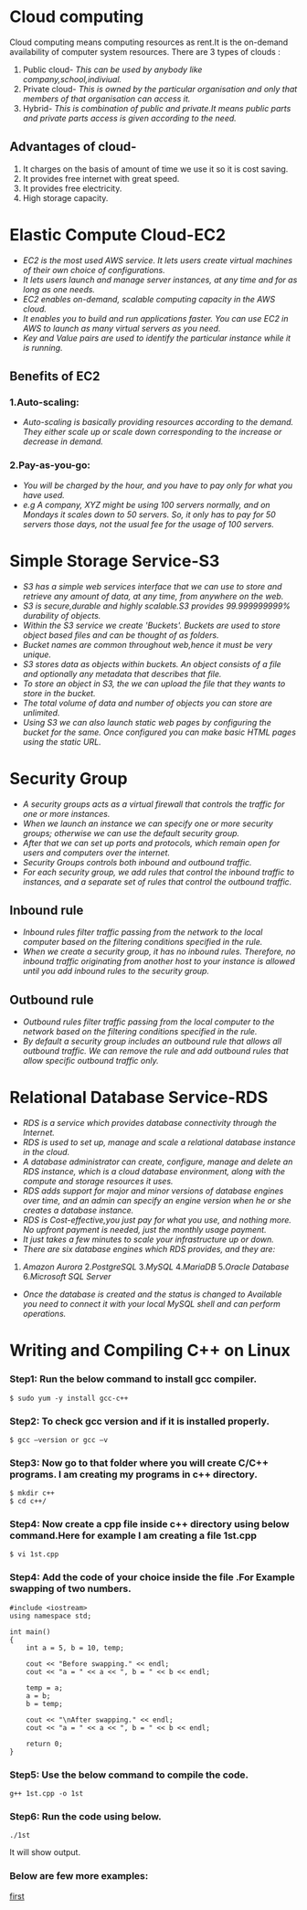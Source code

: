 

# **Cloud computing**

 Cloud computing means computing resources as rent.It is the on-demand availability of computer system resources.
There are 3 types of clouds :
1. Public cloud-
*This can be used by anybody like company,school,indiviual.*
2. Private cloud-
*This is owned by the particular organisation and only that members of that organisation can access it.*
3. Hybrid- 
*This is combination of public and private.It means public parts and private parts access is given according to the need.*

## Advantages of cloud-
1. It charges on the basis of amount of time we use it so it is cost saving.
2. It provides free internet with great speed.
3. It provides free electricity.
4. High storage capacity.

# **Elastic Compute Cloud-EC2**
- *EC2 is the most used AWS service. It lets users create virtual machines of their own choice of configurations.*
- *It lets users launch and manage server instances, at any time and for as long as one needs.*
- *EC2 enables on-demand, scalable computing capacity in the AWS cloud.*
- *It enables you to build and run applications faster. You can use EC2 in AWS to launch as many virtual servers as you need.*
- *Key and Value pairs are used to identify the particular instance while it is running.*

## **Benefits of EC2**
### 1.Auto-scaling:
- *Auto-scaling is basically providing resources according to the demand. They either scale up or scale down corresponding to the increase or decrease in demand.*
### 2.Pay-as-you-go:
- *You will be charged by the hour, and you have to pay only for what you have used.*
- *e.g A company, XYZ might be using 100 servers normally, and on Mondays it scales down to 50 servers. So, it only has to pay for 50 servers those days, not the usual fee for the usage of 100 servers.*


# **Simple Storage Service-S3**
- *S3 has a simple web services interface that we can use to store and retrieve any amount of data, at any time, from anywhere on the web.*
- *S3 is secure,durable and highly scalable.S3 provides 99.999999999% durability of objects.*
- *Within the S3 service we create 'Buckets'. Buckets are used to store object based files and can be thought of as folders.*
- *Bucket names are common throughout web,hence it must be very unique.*
- *S3 stores data as objects within buckets. An object consists of a file and optionally any metadata that describes that file.*
- *To store an object in  S3, the we can upload the file that they wants to store in the bucket.*
- *The total volume of data and number of objects you can store are unlimited.* 
- *Using S3 we can also launch static web pages by configuring the bucket for the same. Once configured you can make basic HTML pages using the static URL.*

# **Security Group**
- *A security groups acts as a virtual firewall that controls the traffic for one or more instances.*
- *When we launch an instance we can specify one or more security groups; otherwise we can use the default security group.*
- *After that we can set up ports and protocols, which remain open for users and computers over the internet.*
- *Security Groups controls both inbound and outbound traffic.*
- *For each security group, we add rules that control the inbound traffic to instances, and a separate set of rules that control the outbound traffic.* 

## Inbound rule
- *Inbound rules filter traffic passing from the network to the local computer based on the filtering conditions specified in the rule.*
- *When we create a security group, it has no inbound rules. Therefore, no inbound traffic originating from another host to your instance is allowed until you add inbound rules to the security group.*

## Outbound rule
- *Outbound rules filter traffic passing from the local computer to the network based on the filtering conditions specified in the rule.* 
- *By default a security group includes an outbound rule that allows all outbound traffic.*
  *We can remove the rule and add outbound rules that allow specific outbound traffic only.*
  
 # **Relational Database Service-RDS**
- *RDS is a service which provides database connectivity through the Internet.*
- *RDS is used to set up, manage and scale a relational database instance in the cloud.* 
- *A database administrator can create, configure, manage and delete an  RDS instance, which is a cloud database environment, along with the compute and storage resources it uses.*
- *RDS adds support for major and minor versions of database engines over time, and an admin can specify an engine version when he or she creates a database instance.*
- *RDS is Cost-effective,you just pay for what you use, and nothing more. No upfront payment is needed, just the monthly usage payment.*
- *It just takes a few minutes to scale your infrastructure up or down.*
- *There are six database engines which RDS provides, and they are:*
1. *Amazon Aurora*
2.*PostgreSQL*
3.*MySQL*
4.*MariaDB*
5.*Oracle Database*
6.*Microsoft SQL Server*
- *Once the database is created and the status is changed to Available you need to connect it with your local MySQL shell and can perform operations.*

# **Writing and Compiling C++ on Linux**

### **Step1:** Run the below command to install gcc compiler.
```
$ sudo yum -y install gcc-c++
```
### **Step2:** To check gcc version and if it is installed properly.
```
$ gcc –version or gcc –v
```
### **Step3:** Now go to that folder where you will create C/C++ programs. I am creating my programs in c++ directory.
```
$ mkdir c++
$ cd c++/
```
### **Step4:** Now create a cpp file inside  c++ directory using below command.Here for example I am creating a file 1st.cpp
```
$ vi 1st.cpp
```
### **Step4:** Add the code of your choice inside the file .For Example swapping of two numbers.
```
#include <iostream>
using namespace std;

int main()
{
    int a = 5, b = 10, temp;

    cout << "Before swapping." << endl;
    cout << "a = " << a << ", b = " << b << endl;

    temp = a;
    a = b;
    b = temp;

    cout << "\nAfter swapping." << endl;
    cout << "a = " << a << ", b = " << b << endl;

    return 0;
}
```
### **Step5:** Use the below command to compile the code.
```
g++ 1st.cpp -o 1st
```
### **Step6:** Run the code using below.
```
./1st
```
 It will show output.

### **Below are few more examples:**
[first](https://github.com/aishwarya96-cmd/cloud/blob/aishwarya/first.md)



